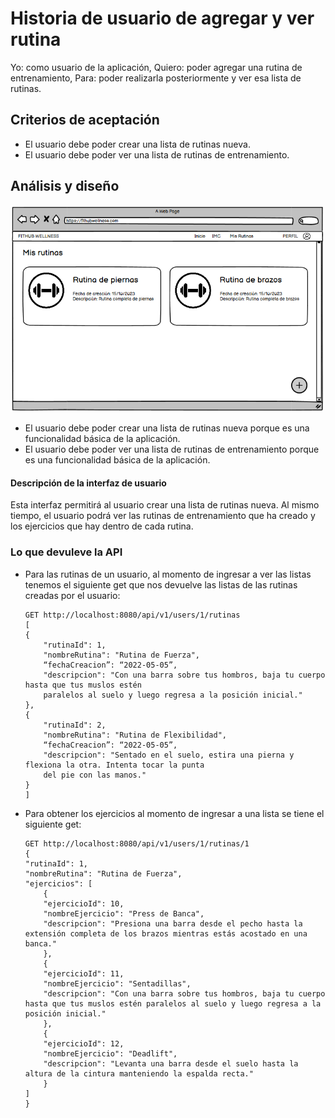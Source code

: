 # Historia de usuario de agregar y ver rutina

Yo: como usuario de la aplicación,
Quiero: poder agregar una rutina de entrenamiento,
Para: poder realizarla posteriormente y ver esa lista de rutinas.

## Criterios de aceptación

- El usuario debe poder crear una lista de rutinas nueva.
- El usuario debe poder ver una lista de rutinas de entrenamiento.

## Análisis y diseño

<img src="../assets/historia30.png" alt="Historia de usuario de agregar y ver rutina" width="500px" ><br/>

- El usuario debe poder crear una lista de rutinas nueva porque es una funcionalidad básica de la aplicación.
- El usuario debe poder ver una lista de rutinas de entrenamiento porque es una funcionalidad básica de la aplicación.

#### Descripción de la interfaz de usuario

Esta interfaz permitirá al usuario crear una lista de rutinas nueva. Al mismo tiempo, el usuario podrá ver las rutinas de entrenamiento que ha creado y los ejercicios que hay dentro de cada rutina.

### Lo que devuleve la API

- Para las rutinas de un usuario, al momento de ingresar a ver las listas tenemos el siguiente get que nos devuelve las listas de las rutinas creadas por el usuario:

    ```
    GET http://localhost:8080/api/v1/users/1/rutinas
    [
    {
        "rutinaId": 1,
        "nombreRutina": "Rutina de Fuerza",
        “fechaCreacion”: “2022-05-05”,
        "descripcion": "Con una barra sobre tus hombros, baja tu cuerpo hasta que tus muslos estén
        paralelos al suelo y luego regresa a la posición inicial."
    },
    {
        "rutinaId": 2,
        "nombreRutina": "Rutina de Flexibilidad",
        “fechaCreacion”: “2022-05-05”,
        "descripcion": "Sentado en el suelo, estira una pierna y flexiona la otra. Intenta tocar la punta 
        del pie con las manos."
    }
    ]
    ```

- Para obtener los ejercicios al momento de ingresar a una lista se tiene el siguiente get:

    ```
    GET http://localhost:8080/api/v1/users/1/rutinas/1
    {
    "rutinaId": 1,
    "nombreRutina": "Rutina de Fuerza",
    "ejercicios": [
        {
        "ejercicioId": 10,
        "nombreEjercicio": "Press de Banca",
        "descripcion": "Presiona una barra desde el pecho hasta la extensión completa de los brazos mientras estás acostado en una banca."
        },
        {
        "ejercicioId": 11,
        "nombreEjercicio": "Sentadillas",
        "descripcion": "Con una barra sobre tus hombros, baja tu cuerpo hasta que tus muslos estén paralelos al suelo y luego regresa a la posición inicial."
        },
        {
        "ejercicioId": 12,
        "nombreEjercicio": "Deadlift",
        "descripcion": "Levanta una barra desde el suelo hasta la altura de la cintura manteniendo la espalda recta."
        }
    ]
    }
    ```